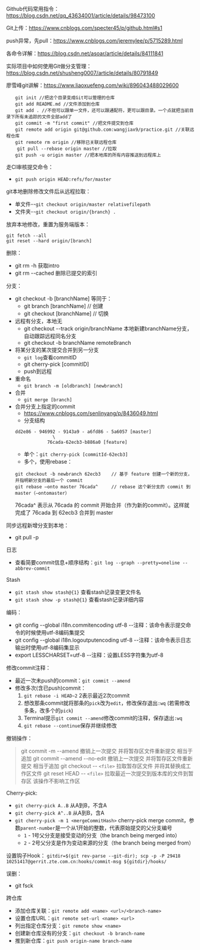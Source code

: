 Github代码常用指令：https://blog.csdn.net/qq_43634001/article/details/98473100

Git上传：https://www.cnblogs.com/specter45/p/github.html#s1

push异常，先pull：https://www.cnblogs.com/jeremylee/p/5715289.html

各命令详解：https://blog.csdn.net/asoar/article/details/84111841

实际项目中如何使用Git做分支管理：https://blog.csdn.net/shusheng0007/article/details/80791849

廖雪峰git讲解：https://www.liaoxuefeng.com/wiki/896043488029600

```
　　git init //把这个目录变成Git可以管理的仓库
　　git add README.md //文件添加到仓库
　　git add . //不但可以跟单一文件，还可以跟通配符，更可以跟目录。一个点就把当前目录下所有未追踪的文件全部add了 
　　git commit -m "first commit" //把文件提交到仓库
　　git remote add origin git@github.com:wangjiax9/practice.git //关联远程仓库
　　git remote rm origin //移除已关联远程仓库
    git pull --rebase origin master //拉取
　　git push -u origin master //把本地库的所有内容推送到远程库上
```

走CI审核提交命令：
* `git push origin HEAD:refs/for/master`

git本地删除修改文件后从远程拉取：
* 单文件--`git checkout origin/master relativefilepath`
* 文件夹--`git checkout origin/{branch} .`

放弃本地修改，重置为服务端版本：
```
git fetch --all
git reset --hard origin/[branch]
```

删除：
* git rm -h 获取intro
* git rm --cached   删除已提交的索引

分支：
* git checkout -b [branchName]  等同于：
    * git branch [branchName]   // 创建
    * git checkout [branchName] // 切换
* 远程有分支，本地无
    * git checkout --track origin/branchName 本地新建branchName分支，自动跟踪远程同名分支
    * git checkout -b branchName remoteBranch
* 将某分支的某次提交合并到另一分支
    * `git log`查看commitID
    * git cherry-pick [commitID]
    * push到远程
* 重命名
    * `git branch -m [oldbranch] [newbranch]`
* 合并
    * `git merge [branch]`
* 合并分支上指定的commit
    * https://www.cnblogs.com/senlinyang/p/8436049.html
    * 分支结构
    ```
    dd2e86 - 946992 - 9143a9 - a6fd86 - 5a6057 [master]
                  \
                76cada-62ecb3-b886a0 [feature]
    ```
    * 单个：`git cherry-pick [commitId-62ecb3]`
    * 多个，使用rebase：
    ```
    git checkout -b newbranch 62ecb3    // 基于 feature 创建一个新的分支，并指明新分支的最后一个 commit
    git rebase —onto master 76cada^     // rebase 这个新分支的 commit 到 master（–ontomaster）
    ```
    76cada^ 表示从 76cada 的 commit 开始合并（作为新的commit）。这样就完成了 76cada 到 62ecb3 合并到 master

同步远程新增分支到本地：
* git pull -p

日志
* 查看简要commit信息+顺序结构：`git log --graph --pretty=oneline --abbrev-commit`

Stash
* `git stash show stash@{1}`    查看stash记录变更文件名
* `git stash show -p stash@{1}` 查看stash记录详细内容

编码：
* git config --global i18n.commitencoding utf-8  --注释：该命令表示提交命令的时候使用utf-8编码集提交
* git config --global i18n.logoutputencoding utf-8 --注释：该命令表示日志输出时使用utf-8编码集显示
* export LESSCHARSET=utf-8  --注释：设置LESS字符集为utf-8

修改commit注释：
* 最近一次未push的commit：`git commit --amend`
* 修改多次(含已push)commit：
    1. `git rebase -i HEAD~2` 2表示最近2次commit
    2. 想改那条commit就将那条的`pick`改为`edit`，修改保存退出`:wq` (若需修改多条，改多个的`pick`)
    3. Terminal提示`git commit --amend`修改commit的注释，保存退出`:wq`
    4. `git rebase --continue`保存并继续修改

撤销操作：
> git commit -m --amend        撤销上一次提交  并将暂存区文件重新提交 相当于追加
> git commit --amend --no-edit       撤销上一次提交  并将暂存区文件重新提交 相当于追加
> git checkout -- `<file>`     拉取暂存区文件 并将其替换成工作区文件
> git reset HEAD  -- `<file>`  拉取最近一次提交到版本库的文件到暂存区  该操作不影响工作区

Cherry-pick:
* `git cherry-pick A..B`   从A到B，不含A
* `git cherry-pick A^..B`  从A到B，含A
* `git cherry-pick -m 1 <mergeCommitHash>`  cherry-pick merge commit，参数`parent-number`是一个从1开始的整数，代表原始提交的父分支编号
    * `1` - 1号父分支是接受变动的分支（the branch being merged into）
    * `2` - 2号父分支是作为变动来源的分支（the branch being merged from）

设置钩子Hook：
`gitdir=$(git rev-parse --git-dir); scp -p -P 29418 10251417@gerrit.zte.com.cn:hooks/commit-msg ${gitdir}/hooks/`

误删：
* git fsck

跨仓库
* 添加仓库关联：`git remote add <name> <url>/<branch-name>`
* 设置仓库URL：`git remote set-url <name> <url>`
* 列出指定仓库分支：`git remote show <name>`
* 创建新仓库没有的分支：`git checkout -b branch-name`
* 推到新仓库：`git push origin-name branch-name`
